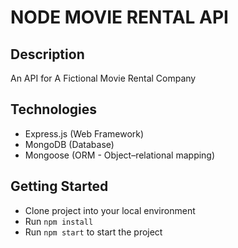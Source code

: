 # NODE MOVIE RENTAL API

## Description
An API for A Fictional Movie Rental Company

## Technologies
- Express.js (Web Framework)
- MongoDB (Database)
- Mongoose (ORM - Object–relational mapping)

## Getting Started
- Clone project into your local environment
- Run `npm install`
- Run `npm start` to start the project
